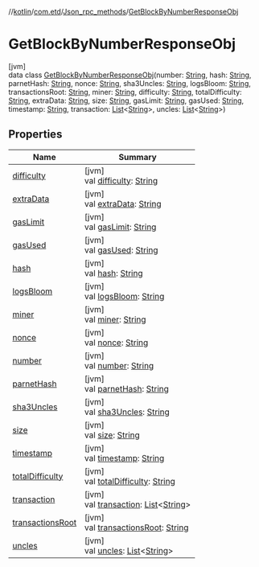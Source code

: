 //[kotlin](../../../../index.md)/[com.etd](../../index.md)/[Json_rpc_methods](../index.md)/[GetBlockByNumberResponseObj](index.md)

# GetBlockByNumberResponseObj

[jvm]\
data class [GetBlockByNumberResponseObj](index.md)(number: [String](https://kotlinlang.org/api/latest/jvm/stdlib/kotlin/-string/index.html), hash: [String](https://kotlinlang.org/api/latest/jvm/stdlib/kotlin/-string/index.html), parnetHash: [String](https://kotlinlang.org/api/latest/jvm/stdlib/kotlin/-string/index.html), nonce: [String](https://kotlinlang.org/api/latest/jvm/stdlib/kotlin/-string/index.html), sha3Uncles: [String](https://kotlinlang.org/api/latest/jvm/stdlib/kotlin/-string/index.html), logsBloom: [String](https://kotlinlang.org/api/latest/jvm/stdlib/kotlin/-string/index.html), transactionsRoot: [String](https://kotlinlang.org/api/latest/jvm/stdlib/kotlin/-string/index.html), miner: [String](https://kotlinlang.org/api/latest/jvm/stdlib/kotlin/-string/index.html), difficulty: [String](https://kotlinlang.org/api/latest/jvm/stdlib/kotlin/-string/index.html), totalDifficulty: [String](https://kotlinlang.org/api/latest/jvm/stdlib/kotlin/-string/index.html), extraData: [String](https://kotlinlang.org/api/latest/jvm/stdlib/kotlin/-string/index.html), size: [String](https://kotlinlang.org/api/latest/jvm/stdlib/kotlin/-string/index.html), gasLimit: [String](https://kotlinlang.org/api/latest/jvm/stdlib/kotlin/-string/index.html), gasUsed: [String](https://kotlinlang.org/api/latest/jvm/stdlib/kotlin/-string/index.html), timestamp: [String](https://kotlinlang.org/api/latest/jvm/stdlib/kotlin/-string/index.html), transaction: [List](https://kotlinlang.org/api/latest/jvm/stdlib/kotlin.collections/-list/index.html)&lt;[String](https://kotlinlang.org/api/latest/jvm/stdlib/kotlin/-string/index.html)&gt;, uncles: [List](https://kotlinlang.org/api/latest/jvm/stdlib/kotlin.collections/-list/index.html)&lt;[String](https://kotlinlang.org/api/latest/jvm/stdlib/kotlin/-string/index.html)&gt;)

## Properties

| Name | Summary |
|---|---|
| [difficulty](difficulty.md) | [jvm]<br>val [difficulty](difficulty.md): [String](https://kotlinlang.org/api/latest/jvm/stdlib/kotlin/-string/index.html) |
| [extraData](extra-data.md) | [jvm]<br>val [extraData](extra-data.md): [String](https://kotlinlang.org/api/latest/jvm/stdlib/kotlin/-string/index.html) |
| [gasLimit](gas-limit.md) | [jvm]<br>val [gasLimit](gas-limit.md): [String](https://kotlinlang.org/api/latest/jvm/stdlib/kotlin/-string/index.html) |
| [gasUsed](gas-used.md) | [jvm]<br>val [gasUsed](gas-used.md): [String](https://kotlinlang.org/api/latest/jvm/stdlib/kotlin/-string/index.html) |
| [hash](hash.md) | [jvm]<br>val [hash](hash.md): [String](https://kotlinlang.org/api/latest/jvm/stdlib/kotlin/-string/index.html) |
| [logsBloom](logs-bloom.md) | [jvm]<br>val [logsBloom](logs-bloom.md): [String](https://kotlinlang.org/api/latest/jvm/stdlib/kotlin/-string/index.html) |
| [miner](miner.md) | [jvm]<br>val [miner](miner.md): [String](https://kotlinlang.org/api/latest/jvm/stdlib/kotlin/-string/index.html) |
| [nonce](nonce.md) | [jvm]<br>val [nonce](nonce.md): [String](https://kotlinlang.org/api/latest/jvm/stdlib/kotlin/-string/index.html) |
| [number](number.md) | [jvm]<br>val [number](number.md): [String](https://kotlinlang.org/api/latest/jvm/stdlib/kotlin/-string/index.html) |
| [parnetHash](parnet-hash.md) | [jvm]<br>val [parnetHash](parnet-hash.md): [String](https://kotlinlang.org/api/latest/jvm/stdlib/kotlin/-string/index.html) |
| [sha3Uncles](sha3-uncles.md) | [jvm]<br>val [sha3Uncles](sha3-uncles.md): [String](https://kotlinlang.org/api/latest/jvm/stdlib/kotlin/-string/index.html) |
| [size](size.md) | [jvm]<br>val [size](size.md): [String](https://kotlinlang.org/api/latest/jvm/stdlib/kotlin/-string/index.html) |
| [timestamp](timestamp.md) | [jvm]<br>val [timestamp](timestamp.md): [String](https://kotlinlang.org/api/latest/jvm/stdlib/kotlin/-string/index.html) |
| [totalDifficulty](total-difficulty.md) | [jvm]<br>val [totalDifficulty](total-difficulty.md): [String](https://kotlinlang.org/api/latest/jvm/stdlib/kotlin/-string/index.html) |
| [transaction](transaction.md) | [jvm]<br>val [transaction](transaction.md): [List](https://kotlinlang.org/api/latest/jvm/stdlib/kotlin.collections/-list/index.html)&lt;[String](https://kotlinlang.org/api/latest/jvm/stdlib/kotlin/-string/index.html)&gt; |
| [transactionsRoot](transactions-root.md) | [jvm]<br>val [transactionsRoot](transactions-root.md): [String](https://kotlinlang.org/api/latest/jvm/stdlib/kotlin/-string/index.html) |
| [uncles](uncles.md) | [jvm]<br>val [uncles](uncles.md): [List](https://kotlinlang.org/api/latest/jvm/stdlib/kotlin.collections/-list/index.html)&lt;[String](https://kotlinlang.org/api/latest/jvm/stdlib/kotlin/-string/index.html)&gt; |
